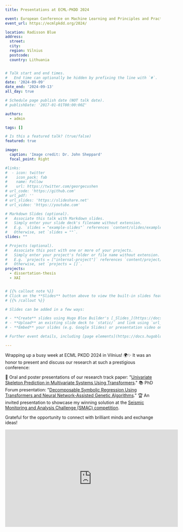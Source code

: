 ```yaml
---
title: Presentations at ECML-PKDD 2024

event: European Conference on Machine Learning and Principles and Practice of Knowledge Discovery in Databases
event_url: https://ecmlpkdd.org/2024/

location: Radisson Blue
address:
  street: 
  city: 
  region: Vilnius
  postcode: 
  country: Lithuania


# Talk start and end times.
#   End time can optionally be hidden by prefixing the line with `#`.
date: '2024-09-09'
date_end: '2024-09-13'
all_day: true

# Schedule page publish date (NOT talk date).
# publishDate: '2017-01-01T00:00:00Z'

authors:
  - admin

tags: []

# Is this a featured talk? (true/false)
featured: true

image:
  caption: 'Image credit: Dr. John Sheppard'
  focal_point: Right

#links:
#  - icon: twitter
#    icon_pack: fab
#    name: Follow
#    url: https://twitter.com/georgecushen
# url_code: 'https://github.com'
# url_pdf: ''
# url_slides: 'https://slideshare.net'
# url_video: 'https://youtube.com'

# Markdown Slides (optional).
#   Associate this talk with Markdown slides.
#   Simply enter your slide deck's filename without extension.
#   E.g. `slides = "example-slides"` references `content/slides/example-slides.md`.
#   Otherwise, set `slides = ""`.
slides: ""

# Projects (optional).
#   Associate this post with one or more of your projects.
#   Simply enter your project's folder or file name without extension.
#   E.g. `projects = ["internal-project"]` references `content/project/deep-learning/index.md`.
#   Otherwise, set `projects = []`.
projects:
  - dissertation-thesis
  - XAI


# {{% callout note %}}
# Click on the **Slides** button above to view the built-in slides feature.
# {{% /callout %}}

# Slides can be added in a few ways:

# - **Create** slides using Hugo Blox Builder's [_Slides_](https://docs.hugoblox.com/reference/content-types/) feature and link using `slides` parameter in the front matter of the talk file
# - **Upload** an existing slide deck to `static/` and link using `url_slides` parameter in the front matter of the talk file
# - **Embed** your slides (e.g. Google Slides) or presentation video on this page using [shortcodes](https://docs.hugoblox.com/reference/markdown/).

# Further event details, including [page elements](https://docs.hugoblox.com/reference/markdown/) such as image galleries, can be added to the body of this page.

---
```


Wrapping up a busy week at ECML PKDD 2024 in Vilnius! 🌍✨
It was an honor to present and discuss our research at such a prestigious conference:

🎤 Oral and poster presentations of our research track paper: "[Univariate Skeleton Prediction in Multivariate Systems Using Transformers](/publication/morales-univariate-2024)."
📚 PhD Forum presentation: "[Decomposable Symbolic Regression Using Transformers and Neural Network-Assisted Genetic Algorithms](post/ecml-phd-forum-news/)."
🏆 An invited presentation to showcase my winning solution at the [Seismic Monitoring and Analysis Challenge (SMAC) competition](post/ecml-challenge-2024-news/).

Grateful for the opportunity to connect with brilliant minds and exchange ideas!


<div style="position: relative; width: 100%; height: 0; padding-bottom: 58.52%;">
  <iframe width="560" height="315" src="https://www.youtube.com/watch?v=i34yctvWGLA" title="YouTube video player" frameborder="0" allow="accelerometer; autoplay; clipboard-write; encrypted-media; gyroscope; picture-in-picture; web-share" referrerpolicy="strict-origin-when-cross-origin" allowfullscreen></iframe>
</div>

